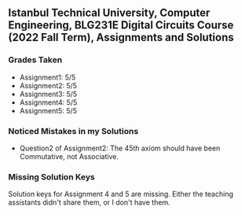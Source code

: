 ## Istanbul Technical University, Computer Engineering, BLG231E Digital Circuits Course (2022 Fall Term), Assignments and Solutions

### Grades Taken
+ Assignment1: 5/5
+ Assignment2: 5/5
+ Assignment3: 5/5
+ Assignment4: 5/5
+ Assignment5: 5/5

### Noticed Mistakes in my Solutions
+ Question2 of Assignment2: The 45th axiom should have been Commutative, not Associative.

### Missing Solution Keys
Solution keys for Assignment 4 and 5 are missing. Either the teaching assistants didn't share them, or I don't have them.
